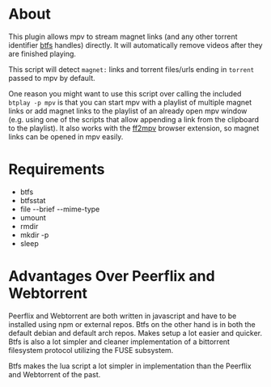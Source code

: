 # About

This plugin allows mpv to stream magnet links (and any other torrent
identifier [btfs](https://github.com/johang/btfs) handles) directly. It
will automatically remove videos after they are finished playing.

This script will detect `magnet:` links and torrent
files/urls ending in `torrent` passed to mpv by default.

One reason you might want to use this script over calling the included
`btplay -p mpv` is that you can start mpv with a playlist of multiple
magnet links or add magnet links to the playlist of an already open mpv
window (e.g. using one of the scripts that allow appending a link from
the clipboard to the playlist). It also works with the [ff2mpv](https://github.com/woodruffw/ff2mpv)
browser extension, so magnet links can be opened in mpv easily.

# Requirements

- btfs
- btfsstat
- file --brief --mime-type
- umount
- rmdir
- mkdir -p
- sleep

# Advantages Over Peerflix and Webtorrent

Peerflix and Webtorrent are both written in javascript and have to be
installed using npm or external repos. Btfs on the other hand is in both
the default debian and default arch repos. Makes setup a lot easier and
quicker. Btfs is also a lot simpler and cleaner implementation of a
bittorrent filesystem protocol utilizing the FUSE subsystem.

Btfs makes the lua script a lot simpler in implementation than the
Peerflix and Webtorrent of the past.
